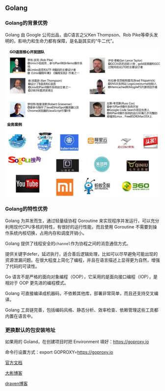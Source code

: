 ## Golang

### Golang的背景优势

Golang 由 Google 公司出品，由C语言之父Ken Thompson、Rob Pike等牵头发明的，影响力和生命力都有保障，是名副其实的“牛二代”。

<img src="../src/golang/golang_developer.jpeg" alt="Golang 开发团队" />

<img src="../src/golang/golang_project.jpeg" alt="Golang 项目" />

### Golang的特性优势

Golang 为并发而生，通过轻量级协程 Goroutine 来实现程序并发运行，可以充分利用现代CPU多核的特性，有很好的运行性能，而且使用 Goroutine 不需要到操作系统内核切换，占用内存和调度开销小。

Golang 提供了线程安全的`channel`作为协程之间的消息通信方式。

提供关键字defer，延迟执行，适合善后逻辑处理，比如可以尽早避免可能出现的资源泄漏问题。在很大程度上简化了编程，并且在语言描述上显得更为自然，增强了代码的可读性。

Go 语言不是严格的面向对象编程（OOP），它采用的是面向接口编程（IOP），是相对于 OOP 更先进的编程模式。

Golang 可直接编译成机器码，不依赖其他库，部署非常简单，而且还支持交叉编译。

Golang 工具链完善，包括编码风格、静态分析、效率检查、依赖管理这些工具都内置在语言中。

### 更换默认的包安装地址

如果用的 Goland，在创建项目时把 Environment 填好：https://goproxy.io

命令行设置方式：export GOPROXY=https://goproxy.io

[官方文档](https://go-zh.org/doc/effective_go.html)

[大彬博客](https://segmentfault.com/u/lessisbetter)

[draven博客](https://draveness.me/)